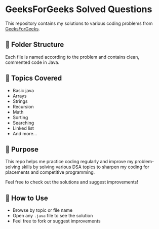 # GeeksForGeeks Solved Questions

This repository contains my solutions to various coding problems from [GeeksForGeeks](https://www.geeksforgeeks.org/).

## 📁 Folder Structure

Each file is named according to the problem and contains clean, commented code in Java.

## 🧠 Topics Covered
- Basic java
- Arrays
- Strings
- Recursion
- Math
- Sorting
- Searching
- Linked list
- And more...

## 📌 Purpose
This repo helps me practice coding regularly and improve my problem-solving skills by solving various DSA topics to sharpen my coding for placements and competitive programming.

Feel free to check out the solutions and suggest improvements!

## 🔧 How to Use

- Browse by topic or file name
- Open any `.java` file to see the solution
- Feel free to fork or suggest improvements
